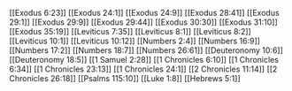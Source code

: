 [[Exodus 6:23]]
[[Exodus 24:1]]
[[Exodus 24:9]]
[[Exodus 28:41]]
[[Exodus 29:1]]
[[Exodus 29:9]]
[[Exodus 29:44]]
[[Exodus 30:30]]
[[Exodus 31:10]]
[[Exodus 35:19]]
[[Leviticus 7:35]]
[[Leviticus 8:1]]
[[Leviticus 8:2]]
[[Leviticus 10:1]]
[[Leviticus 10:12]]
[[Numbers 2:4]]
[[Numbers 16:9]]
[[Numbers 17:2]]
[[Numbers 18:7]]
[[Numbers 26:61]]
[[Deuteronomy 10:6]]
[[Deuteronomy 18:5]]
[[1 Samuel 2:28]]
[[1 Chronicles 6:10]]
[[1 Chronicles 6:34]]
[[1 Chronicles 23:13]]
[[1 Chronicles 24:1]]
[[2 Chronicles 11:14]]
[[2 Chronicles 26:18]]
[[Psalms 115:10]]
[[Luke 1:8]]
[[Hebrews 5:1]]
